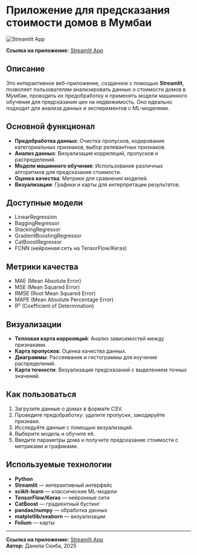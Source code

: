 # Приложение для предсказания стоимости домов в Мумбаи

![Streamlit App](https://streamlit.io/images/brand/streamlit-logo-secondary-colormark-darktext.png)

**Ссылка на приложение:** [Streamlit App](https://danila-skiba-machine-learning-rgrstreamlit-projectapp-st-wd2tai.streamlit.app/)

## Описание

Это интерактивное веб-приложение, созданное с помощью **Streamlit**, позволяет пользователям анализировать данные о стоимости домов в Мумбаи, проводить их предобработку и применять модели машинного обучения для предсказания цен на недвижимость. Оно идеально подходит для анализа данных и экспериментов с ML-моделями.

## Основной функционал

- **Предобработка данных**: Очистка пропусков, кодирование категориальных признаков, выбор релевантных признаков.
- **Анализ данных**: Визуализация корреляций, пропусков и распределений.
- **Модели машинного обучения**: Использование различных алгоритмов для предсказания стоимости.
- **Оценка качества**: Метрики для сравнения моделей.
- **Визуализации**: Графики и карты для интерпретации результатов.

## Доступные модели

- LinearRegression
- BaggingRegressor
- StackingRegressor
- GradientBoostingRegressor
- CatBoostRegressor
- FCNN (нейронная сеть на TensorFlow/Keras)

## Метрики качества

- MAE (Mean Absolute Error)
- MSE (Mean Squared Error)
- RMSE (Root Mean Squared Error)
- MAPE (Mean Absolute Percentage Error)
- R² (Coefficient of Determination)

## Визуализации

- **Тепловая карта корреляций**: Анализ зависимостей между признаками.
- **Карта пропусков**: Оценка качества данных.
- **Диаграммы**: Рассеивания и гистограммы для изучения распределений.
- **Карта точности**: Визуализация предсказаний с выделением точных значений.

## Как пользоваться

1. Загрузите данные о домах в формате CSV.
2. Проведите предобработку: удалите пропуски, закодируйте признаки.
3. Исследуйте данные с помощью визуализаций.
4. Выберите модель и обучите её.
5. Введите параметры дома и получите предсказание стоимости с метриками и графиками.

## Используемые технологии

- **Python**
- **Streamlit** — интерактивный интерфейс
- **scikit-learn** — классические ML-модели
- **TensorFlow/Keras** — нейронные сети
- **CatBoost** — градиентный бустинг
- **pandas/numpy** — обработка данных
- **matplotlib/seaborn** — визуализации
- **Folium** — карты

---

**Ссылка на приложение:** [Streamlit App](https://danila-skiba-machine-learning-rgrstreamlit-projectapp-st-wd2tai.streamlit.app/)  
**Автор:** Данила Скиба, 2025
